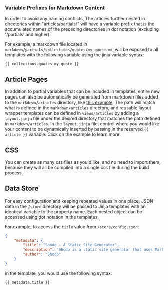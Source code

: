 ### Variable Prefixes for Markdown Content

In order to avoid any naming conflicts, The articles further nested in directories within "articles/partials/" will have a variable prefix that is the accumulated names of the preceding directories in dot notation (excluding '/partials' and higher). 

For example, a markdown file located in `markdown/partials/collections/quotes/my_quote.md`, will be exposed to all templates with the following variable using the jinja variable syntax:

```
{{ collections.quotes.my_quote }}
```

## Article Pages

In addition to partial variables that can be included in templates, entire new pages can also be automatically be generated from markdown files added to the 
`markdown/articles` directory, like [this example](/blog/first-blog). The path will match what is defined in the `markdown/articles` directory, and reusable layout wrapper templates can be defined in `views/articles` by adding a `layout.jinja` file under the desired directory that matches the path defined in `markdown/articles`. In the `layout.jinja` file, control where you would like your content to be dynamically inserted by passing in the reserved `{{ article }}` variable. Click on the example to learn more.


## CSS

You can create as many css files as you'd like, and no need to import them, because they will all be compiled
into a single css file during the build process.

## Data Store

For easy configuration and keeping repeated values in one place, JSON data in the `/store` directory will be passed to Jinja templates with an identical variable to the property name. Each nested object can be accessed using dot notation in the templates.

For example, to access the `title` value from `/store/config.json`:

```json
{
    "metadata": {
        "title": "Shodo - A Static Site Generator",
        "description": "Shodo is a static site generator that uses Markdown and JSON files to generate a static site.",
        "author": "Shodo"
    }
}
```

in the template, you would use the following syntax:

```
{{ metadata.title }}
```